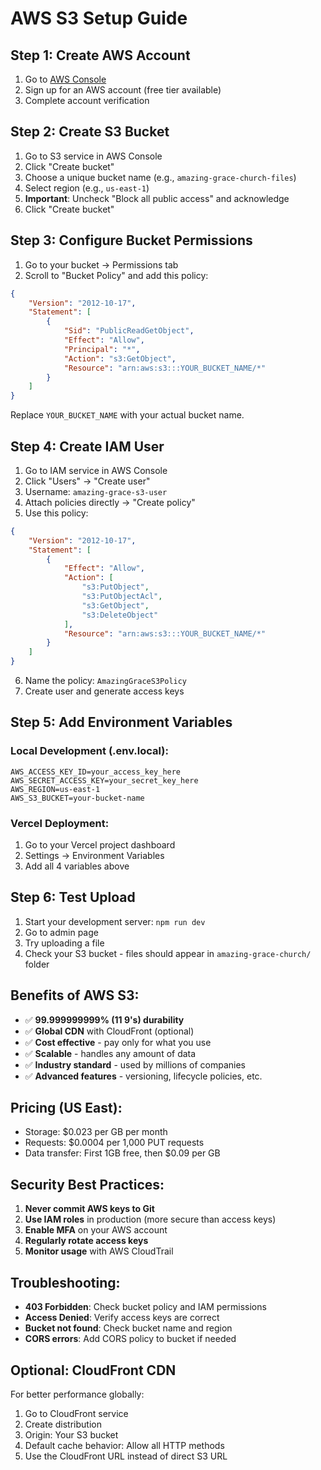 # AWS S3 Setup Guide

## Step 1: Create AWS Account
1. Go to [AWS Console](https://aws.amazon.com/console/)
2. Sign up for an AWS account (free tier available)
3. Complete account verification

## Step 2: Create S3 Bucket
1. Go to S3 service in AWS Console
2. Click "Create bucket"
3. Choose a unique bucket name (e.g., `amazing-grace-church-files`)
4. Select region (e.g., `us-east-1`)
5. **Important**: Uncheck "Block all public access" and acknowledge
6. Click "Create bucket"

## Step 3: Configure Bucket Permissions
1. Go to your bucket → Permissions tab
2. Scroll to "Bucket Policy" and add this policy:

```json
{
    "Version": "2012-10-17",
    "Statement": [
        {
            "Sid": "PublicReadGetObject",
            "Effect": "Allow",
            "Principal": "*",
            "Action": "s3:GetObject",
            "Resource": "arn:aws:s3:::YOUR_BUCKET_NAME/*"
        }
    ]
}
```

Replace `YOUR_BUCKET_NAME` with your actual bucket name.

## Step 4: Create IAM User
1. Go to IAM service in AWS Console
2. Click "Users" → "Create user"
3. Username: `amazing-grace-s3-user`
4. Attach policies directly → "Create policy"
5. Use this policy:

```json
{
    "Version": "2012-10-17",
    "Statement": [
        {
            "Effect": "Allow",
            "Action": [
                "s3:PutObject",
                "s3:PutObjectAcl",
                "s3:GetObject",
                "s3:DeleteObject"
            ],
            "Resource": "arn:aws:s3:::YOUR_BUCKET_NAME/*"
        }
    ]
}
```

6. Name the policy: `AmazingGraceS3Policy`
7. Create user and generate access keys

## Step 5: Add Environment Variables

### Local Development (.env.local):
```env
AWS_ACCESS_KEY_ID=your_access_key_here
AWS_SECRET_ACCESS_KEY=your_secret_key_here
AWS_REGION=us-east-1
AWS_S3_BUCKET=your-bucket-name
```

### Vercel Deployment:
1. Go to your Vercel project dashboard
2. Settings → Environment Variables
3. Add all 4 variables above

## Step 6: Test Upload
1. Start your development server: `npm run dev`
2. Go to admin page
3. Try uploading a file
4. Check your S3 bucket - files should appear in `amazing-grace-church/` folder

## Benefits of AWS S3:
- ✅ **99.999999999% (11 9's) durability**
- ✅ **Global CDN** with CloudFront (optional)
- ✅ **Cost effective** - pay only for what you use
- ✅ **Scalable** - handles any amount of data
- ✅ **Industry standard** - used by millions of companies
- ✅ **Advanced features** - versioning, lifecycle policies, etc.

## Pricing (US East):
- Storage: $0.023 per GB per month
- Requests: $0.0004 per 1,000 PUT requests
- Data transfer: First 1GB free, then $0.09 per GB

## Security Best Practices:
1. **Never commit AWS keys to Git**
2. **Use IAM roles** in production (more secure than access keys)
3. **Enable MFA** on your AWS account
4. **Regularly rotate access keys**
5. **Monitor usage** with AWS CloudTrail

## Troubleshooting:
- **403 Forbidden**: Check bucket policy and IAM permissions
- **Access Denied**: Verify access keys are correct
- **Bucket not found**: Check bucket name and region
- **CORS errors**: Add CORS policy to bucket if needed

## Optional: CloudFront CDN
For better performance globally:
1. Go to CloudFront service
2. Create distribution
3. Origin: Your S3 bucket
4. Default cache behavior: Allow all HTTP methods
5. Use the CloudFront URL instead of direct S3 URL
